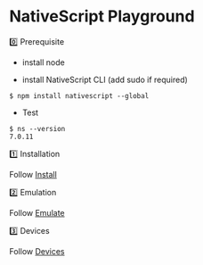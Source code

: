 # NativeScript Playground


:zero: Prerequisite

* install node

* install NativeScript CLI (add sudo if required)

```
$ npm install nativescript --global
 ```
 
 * Test
 
 ```
$ ns --version
7.0.11
 ```

:one: Installation

  Follow [Install](installation)

:two: Emulation

  Follow [Emulate](emulation)

:three: Devices

  Follow [Devices](devices)

